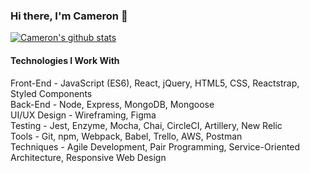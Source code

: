 ### Hi there, I'm Cameron 👋

[![Cameron's github stats](https://github-readme-stats.vercel.app/api?username=cameron-carruthers&show_icons=true&theme=nightowl)](https://github.com/anuraghazra/github-readme-stats)

#### Technologies I Work With
Front-End - JavaScript (ES6), React, jQuery, HTML5, CSS, Reactstrap, Styled Components
<br>
Back-End - Node, Express, MongoDB, Mongoose
<br>
UI/UX Design - Wireframing, Figma
<br>
Testing  - Jest, Enzyme, Mocha, Chai, CircleCI, Artillery, New Relic
<br>
Tools - Git, npm, Webpack, Babel, Trello, AWS, Postman
<br>
Techniques - Agile Development, Pair Programming, Service-Oriented Architecture, Responsive Web Design

<!--
**cameron-carruthers/cameron-carruthers** is a ✨ _special_ ✨ repository because its `README.md` (this file) appears on your GitHub profile.

Here are some ideas to get you started:

- 🔭 I’m currently working on ...
- 🌱 I’m currently learning ...
- 👯 I’m looking to collaborate on ...
- 🤔 I’m looking for help with ...
- 💬 Ask me about ...
- 📫 How to reach me: ...
- 😄 Pronouns: ...
- ⚡ Fun fact: ...
-->
